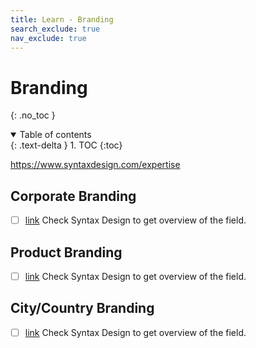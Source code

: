 ```yaml
---
title: Learn - Branding
search_exclude: true
nav_exclude: true
---
```


<!-- prettier-ignore-start -->
# Branding
{: .no_toc }

<details open markdown="block">
  <summary>
    Table of contents
  </summary>
  {: .text-delta }
1. TOC
{:toc}
</details>

<!-- prettier-ignore-end -->

https://www.syntaxdesign.com/expertise

## Corporate Branding

-   [ ] [link](https://www.syntaxdesign.com/expertise) Check Syntax Design to get overview of the field.

## Product Branding

-   [ ] [link](https://www.syntaxdesign.com/expertise) Check Syntax Design to get overview of the field.

## City/Country Branding

-   [ ] [link](https://www.syntaxdesign.com/expertise) Check Syntax Design to get overview of the field.
